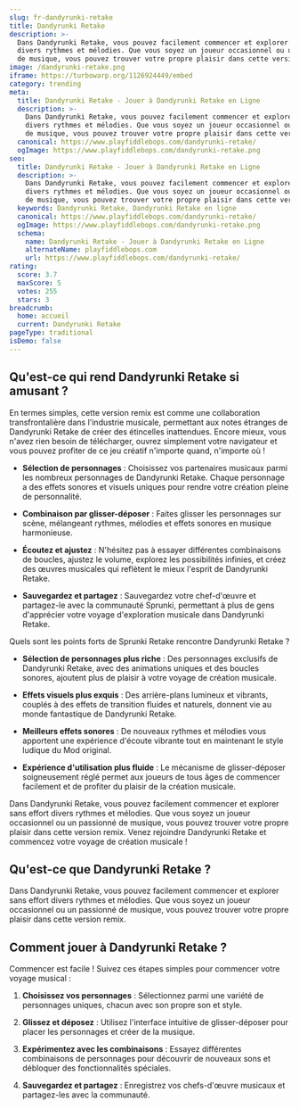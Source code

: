 ```yaml
---
slug: fr-dandyrunki-retake
title: Dandyrunki Retake
description: >-
  Dans Dandyrunki Retake, vous pouvez facilement commencer et explorer sans effort
  divers rythmes et mélodies. Que vous soyez un joueur occasionnel ou un passionné
  de musique, vous pouvez trouver votre propre plaisir dans cette version remix.
image: /dandyrunki-retake.png
iframe: https://turbowarp.org/1126924449/embed
category: trending
meta:
  title: Dandyrunki Retake - Jouer à Dandyrunki Retake en Ligne
  description: >-
    Dans Dandyrunki Retake, vous pouvez facilement commencer et explorer sans effort
    divers rythmes et mélodies. Que vous soyez un joueur occasionnel ou un passionné
    de musique, vous pouvez trouver votre propre plaisir dans cette version remix.
  canonical: https://www.playfiddlebops.com/dandyrunki-retake/
  ogImage: https://www.playfiddlebops.com/dandyrunki-retake.png
seo:
  title: Dandyrunki Retake - Jouer à Dandyrunki Retake en Ligne
  description: >-
    Dans Dandyrunki Retake, vous pouvez facilement commencer et explorer sans effort
    divers rythmes et mélodies. Que vous soyez un joueur occasionnel ou un passionné
    de musique, vous pouvez trouver votre propre plaisir dans cette version remix.
  keywords: Dandyrunki Retake, Dandyrunki Retake en ligne
  canonical: https://www.playfiddlebops.com/dandyrunki-retake/
  ogImage: https://www.playfiddlebops.com/dandyrunki-retake.png
  schema:
    name: Dandyrunki Retake - Jouer à Dandyrunki Retake en Ligne
    alternateName: playfiddlebops.com
    url: https://www.playfiddlebops.com/dandyrunki-retake/
rating:
  score: 3.7
  maxScore: 5
  votes: 255
  stars: 3
breadcrumb:
  home: accueil
  current: Dandyrunki Retake
pageType: traditional
isDemo: false
---
```


## Qu'est-ce qui rend Dandyrunki Retake si amusant ?

En termes simples, cette version remix est comme une collaboration transfrontalière dans l'industrie musicale, permettant aux notes étranges de Dandyrunki Retake de créer des étincelles inattendues. Encore mieux, vous n'avez rien besoin de télécharger, ouvrez simplement votre navigateur et vous pouvez profiter de ce jeu créatif n'importe quand, n'importe où !

- **Sélection de personnages** : Choisissez vos partenaires musicaux parmi les nombreux personnages de Dandyrunki Retake. Chaque personnage a des effets sonores et visuels uniques pour rendre votre création pleine de personnalité.

- **Combinaison par glisser-déposer** : Faites glisser les personnages sur scène, mélangeant rythmes, mélodies et effets sonores en musique harmonieuse.

- **Écoutez et ajustez** : N'hésitez pas à essayer différentes combinaisons de boucles, ajustez le volume, explorez les possibilités infinies, et créez des œuvres musicales qui reflètent le mieux l'esprit de Dandyrunki Retake.

- **Sauvegardez et partagez** : Sauvegardez votre chef-d'œuvre et partagez-le avec la communauté Sprunki, permettant à plus de gens d'apprécier votre voyage d'exploration musicale dans Dandyrunki Retake.

Quels sont les points forts de Sprunki Retake rencontre Dandyrunki Retake ?

- **Sélection de personnages plus riche** : Des personnages exclusifs de Dandyrunki Retake, avec des animations uniques et des boucles sonores, ajoutent plus de plaisir à votre voyage de création musicale.

- **Effets visuels plus exquis** : Des arrière-plans lumineux et vibrants, couplés à des effets de transition fluides et naturels, donnent vie au monde fantastique de Dandyrunki Retake.

- **Meilleurs effets sonores** : De nouveaux rythmes et mélodies vous apportent une expérience d'écoute vibrante tout en maintenant le style ludique du Mod original.

- **Expérience d'utilisation plus fluide** : Le mécanisme de glisser-déposer soigneusement réglé permet aux joueurs de tous âges de commencer facilement et de profiter du plaisir de la création musicale.

Dans Dandyrunki Retake, vous pouvez facilement commencer et explorer sans effort divers rythmes et mélodies. Que vous soyez un joueur occasionnel ou un passionné de musique, vous pouvez trouver votre propre plaisir dans cette version remix. Venez rejoindre Dandyrunki Retake et commencez votre voyage de création musicale !

## Qu'est-ce que Dandyrunki Retake ?

Dans Dandyrunki Retake, vous pouvez facilement commencer et explorer sans effort divers rythmes et mélodies. Que vous soyez un joueur occasionnel ou un passionné de musique, vous pouvez trouver votre propre plaisir dans cette version remix.

## Comment jouer à Dandyrunki Retake ?

Commencer est facile ! Suivez ces étapes simples pour commencer votre voyage musical :

1. **Choisissez vos personnages** : Sélectionnez parmi une variété de personnages uniques, chacun avec son propre son et style.

1. **Glissez et déposez** : Utilisez l'interface intuitive de glisser-déposer pour placer les personnages et créer de la musique.

1. **Expérimentez avec les combinaisons** : Essayez différentes combinaisons de personnages pour découvrir de nouveaux sons et débloquer des fonctionnalités spéciales.

1. **Sauvegardez et partagez** : Enregistrez vos chefs-d'œuvre musicaux et partagez-les avec la communauté.